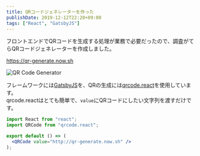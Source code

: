 ```yaml
---
title: QRコードジェネレーターを作った
publishDate: 2019-12-12T22:20+09:00
tags: ["React", "GatsbyJS"]
---
```


フロントエンドでQRコードを生成する処理が業務で必要だったので、調査がてらQRコードジェネレーターを作成しました。

https://qr-generate.now.sh

![QR Code Generator](//images.ctfassets.net/sa46287w9bii/1rIZTxffHmrPRRjeIH37YH/827b1baf6618cce7927b6b7ae2e5bdc5/0bf7a4435facb935454b30587bd4386e.gif)

フレームワークには[GatsbyJS](https://www.gatsbyjs.org/)を、QRの生成には[qrcode.react](https://github.com/zpao/qrcode.react)を使用しています。  
qrcode.reactはとても簡単で、`value`にQRコードにしたい文字列を渡すだけです。

```jsx
import React from "react";
import QRCode from "qrcode.react";

export default () => (
  <QRCode value="http://qr-generate.now.sh" />
);
```

